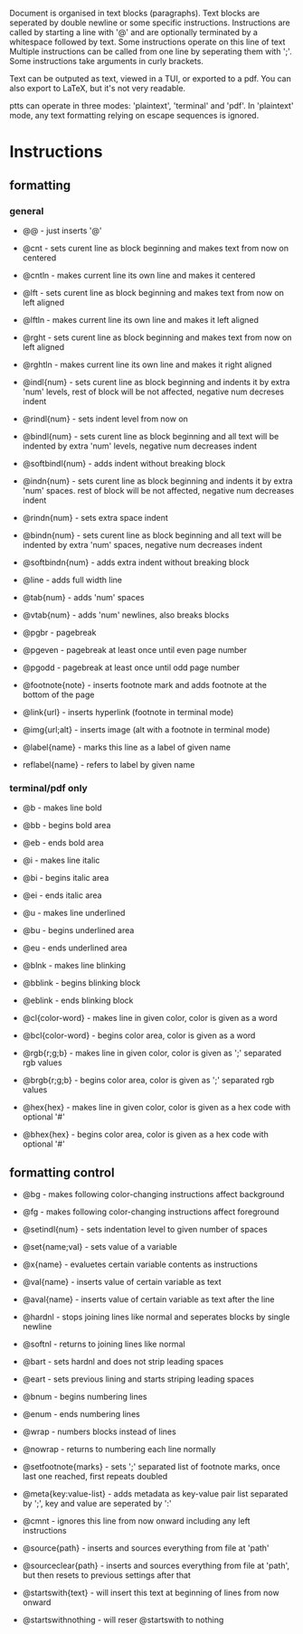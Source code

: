 Document is organised in text blocks (paragraphs).
Text blocks are seperated by double newline or some specific instructions.
Instructions are called by starting a line with '@' and are optionally
terminated by a whitespace followed by text.
Some instructions operate on this line of text
Multiple instructions can be called from one line by seperating them with ';'.
Some instructions take arguments in curly brackets.

Text can be outputed as text, viewed in a TUI, or exported to a pdf.
You can also export to LaTeX, but it's not very readable.

ptts can operate in three modes: 'plaintext', 'terminal' and 'pdf'.
In 'plaintext' mode, any text formatting relying on escape sequences is ignored.

# Instructions

## formatting

### general
- @@ - just inserts '@'

- @cnt - sets curent line as block beginning and makes text from now on centered
- @cntln - makes current line its own line and makes it centered
- @lft - sets curent line as block beginning and makes text from now on left aligned
- @lftln - makes current line its own line and makes it left aligned
- @rght - sets curent line as block beginning and makes text from now on left aligned
- @rghtln - makes current line its own line and makes it right aligned

- @indl{num} - sets curent line as block beginning and indents it by extra 'num'
levels, rest of block will be not affected, negative num decreses indent
- @rindl{num} - sets indent level from now on
- @bindl{num} - sets curent line as block beginning and all text will be
indented by extra 'num' levels, negative num decreases indent
- @softbindl{num} - adds indent without breaking block
- @indn{num} - sets curent line as block beginning and indents it by extra 'num'
spaces. rest of block will be not affected, negative num decreases indent
- @rindn{num} - sets extra space indent
- @bindn{num} - sets curent line as block beginning and all text will be
indented by extra 'num' spaces, negative num decreases indent
- @softbindn{num} - adds extra indent without breaking block

- @line - adds full width line
- @tab{num} - adds 'num' spaces
- @vtab{num} - adds 'num' newlines, also breaks blocks

- @pgbr - pagebreak
- @pgeven - pagebreak at least once until even page number
- @pgodd - pagebreak at least once until odd page number
- @footnote{note} - inserts footnote mark and adds footnote at the bottom of the page
- @link{url} - inserts hyperlink (footnote in terminal mode)
- @img{url;alt} - inserts image (alt with a footnote in terminal mode)
- @label{name} - marks this line as a label of given name
- reflabel{name} - refers to label by given name

### terminal/pdf only
- @b - makes line bold
- @bb - begins bold area
- @eb - ends bold area
- @i - makes line italic
- @bi - begins italic area
- @ei - ends italic area
- @u - makes line underlined
- @bu - begins underlined area
- @eu - ends underlined area
- @blnk - makes line blinking
- @bblink - begins blinking block
- @eblink - ends blinking block

- @cl{color-word} - makes line in given color, color is given as a word
- @bcl{color-word} - begins color area, color is given as a word
- @rgb{r;g;b} - makes line in given color, color is given as ';' separated rgb values
- @brgb{r;g;b} - begins color area, color is given as ';' separated rgb values
- @hex{hex} - makes line in given color, color is given as a hex code with optional '#'
- @bhex{hex} - begins color area, color is given as a hex code with optional '#' 

## formatting control
- @bg - makes following color-changing instructions affect background
- @fg - makes following color-changing instructions affect foreground
- @setindl{num} - sets indentation level to given number of spaces

- @set{name;val} - sets value of a variable
- @x{name} - evaluetes certain variable contents as instructions
- @val{name} - inserts value of certain variable as text
- @aval{name} - inserts value of certain variable as text after the line

- @hardnl - stops joining lines like normal and seperates blocks by single newline
- @softnl - returns to joining lines like normal

- @bart - sets hardnl and does not strip leading spaces
- @eart - sets previous lining and starts striping leading spaces

- @bnum - begins numbering lines
- @enum - ends numbering lines

- @wrap - numbers blocks instead of lines
- @nowrap - returns to numbering each line normally

- @setfootnote{marks} - sets ';' separated list of footnote marks, once last one reached, first repeats doubled

- @meta{key:value-list} - adds metadata as key-value pair list separated by ';', key and value are seperated by ':'

- @cmnt - ignores this line from now onward including any left instructions

- @source{path} - inserts and sources everything from file at 'path'
- @sourceclear{path} - inserts and sources everything from file at 'path', but then resets to previous settings after that

- @startswith{text} - will insert this text at beginning of lines from now onward
- @startswithnothing - will reser @startswith to nothing
